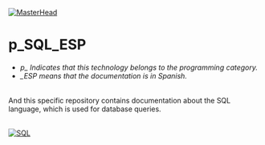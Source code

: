[![MasterHead](http://dicer0.com/wp-content/uploads/2023/09/SQL-di_cer0-Banner.png)](https://dicer0.com/#skills)
# p_SQL_ESP
<h6 align="justify">
  <ul>
    <li>p_ Indicates that this technology belongs to the programming category.</li>
    <li>_ESP means that the documentation is in Spanish.</li>
  </ul>
</h6>
And this specific repository contains documentation about the SQL language, which is used for database queries.
&nbsp;
<br/>
&nbsp;

[![SQL](http://dicer0.com/wp-content/uploads/2023/09/p_SQL.png)](https://dicer0.com/#skills)
